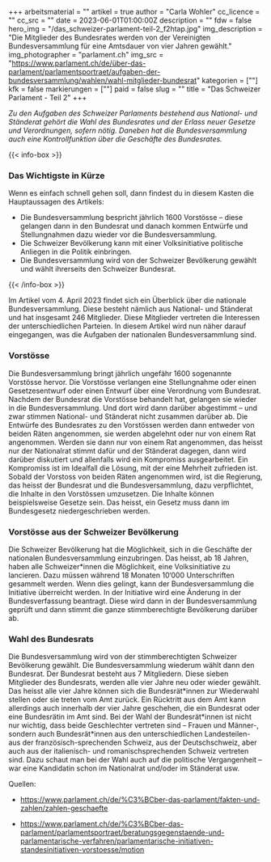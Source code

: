 +++
arbeitsmaterial = ""
artikel = true
author = "Carla Wohler"
cc_licence = ""
cc_src = ""
date = 2023-06-01T01:00:00Z
description = ""
fdw = false
hero_img = "/das_schweizer-parlament-teil-2_f2htap.jpg"
img_description = "Die Mitglieder des Bundesrates werden von der Vereinigten Bundesversammlung für eine Amtsdauer von vier Jahren gewählt."
img_photographer = "parlament.ch"
img_src = "https://www.parlament.ch/de/über-das-parlament/parlamentsportraet/aufgaben-der-bundesversammlung/wahlen/wahl-mitglieder-bundesrat"
kategorien = [""]
kfk = false
markierungen = [""]
paid = false
slug = ""
title = "Das Schweizer Parlament - Teil 2"
+++

_Zu den Aufgaben des Schweizer Parlaments bestehend aus National- und Ständerat gehört die Wahl des Bundesrates und der Erlass neuer Gesetze und Verordnungen, sofern nötig. Daneben hat die Bundesversammlung auch eine Kontrollfunktion über die Geschäfte des Bundesrates._

{{< info-box >}} <h3>Das Wichtigste in Kürze</h3>

<p>Wenn es einfach schnell gehen soll, dann findest du in diesem Kasten die Hauptaussagen des Artikels:</p>

<ul>

<li>Die Bundesversammlung bespricht jährlich 1600 Vorstösse – diese gelangen dann in den Bundesrat und danach kommen Entwürfe und Stellungnahmen dazu wieder vor die Bundesversammlung.</li>

<li>Die Schweizer Bevölkerung kann mit einer Volksinitiative politische Anliegen in die Politik einbringen.</li>

<li>Die Bundesversammlung wird von der Schweizer Bevölkerung gewählt und wählt ihrerseits den Schweizer Bundesrat.</li>

</ul> {{< /info-box >}}

Im Artikel vom 4. April 2023 findet sich ein Überblick über die nationale Bundesversammlung. Diese besteht nämlich aus National- und Ständerat und hat insgesamt 246 Mitglieder. Diese Mitglieder vertreten die Interessen der unterschiedlichen Parteien. In diesem Artikel wird nun näher darauf eingegangen, was die Aufgaben der nationalen Bundesversammlung sind.

### Vorstösse

Die Bundesversammlung bringt jährlich ungefähr 1600 sogenannte Vorstösse hervor. Die Vorstösse verlangen eine Stellungnahme oder einen Gesetzesentwurf oder einen Entwurf über eine Verordnung vom Bundesrat. Nachdem der Bundesrat die Vorstösse behandelt hat, gelangen sie wieder in die Bundesversammlung. Und dort wird dann darüber abgestimmt – und zwar stimmen National- und Ständerat nicht zusammen darüber ab. Die Entwürfe des Bundesrates zu den Vorstössen werden dann entweder von beiden Räten angenommen, sie werden abgelehnt oder nur von einem Rat angenommen. Werden sie dann nur von einem Rat angenommen, das heisst nur der Nationalrat stimmt dafür und der Ständerat dagegen, dann wird darüber diskutiert und allenfalls wird ein Kompromiss ausgearbeitet. Ein Kompromiss ist im Idealfall die Lösung, mit der eine Mehrheit zufrieden ist. Sobald der Vorstoss von beiden Räten angenommen wird, ist die Regierung, das heisst der Bundesrat und die Bundesversammlung, dazu verpflichtet, die Inhalte in den Vorstössen umzusetzen. Die Inhalte können beispielsweise Gesetze sein. Das heisst, ein Gesetz muss dann im Bundesgesetz niedergeschrieben werden.

### Vorstösse aus der Schweizer Bevölkerung

Die Schweizer Bevölkerung hat die Möglichkeit, sich in die Geschäfte der nationalen Bundesversammlung einzubringen. Das heisst, ab 18 Jahren, haben alle Schweizer*innen die Möglichkeit, eine Volksinitiative zu lancieren. Dazu müssen während 18 Monaten 10‘000 Unterschriften gesammelt werden. Wenn dies gelingt, kann der Bundesversammlung die Initiative überreicht werden. In der Initiative wird eine Änderung in der Bundesverfassung beantragt. Diese wird dann in der Bundesversammlung geprüft und dann stimmt die ganze stimmberechtigte Bevölkerung darüber ab.

### Wahl des Bundesrats

Die Bundesversammlung wird von der stimmberechtigten Schweizer Bevölkerung gewählt. Die Bundesversammlung wiederum wählt dann den Bundesrat. Der Bundesrat besteht aus 7 Mitgliedern. Diese sieben Mitglieder des Bundesrats, werden alle vier Jahre neu oder wieder gewählt. Das heisst alle vier Jahre können sich die Bundesrät\*innen zur Wiederwahl stellen oder sie treten vom Amt zurück. Ein Rücktritt aus dem Amt kann allerdings auch innerhalb der vier Jahre geschehen, die ein Bundesrat oder eine Bundesrätin im Amt sind. Bei der Wahl der Bundesrät\*innen ist nicht nur wichtig, dass beide Geschlechter vertreten sind – Frauen und Männer-, sondern auch Bundesrät\*innen aus den unterschiedlichen Landesteilen- aus der französisch-sprechenden Schweiz, aus der Deutschschweiz, aber auch aus der italienisch- und romanischsprechenden Schweiz vertreten sind. Dazu schaut man bei der Wahl auch auf die politische Vergangenheit – war eine Kandidatin schon im Nationalrat und/oder im Ständerat usw.

Quellen:

- https://www.parlament.ch/de/%C3%BCber-das-parlament/fakten-und-zahlen/zahlen-geschaefte

- https://www.parlament.ch/de/%C3%BCber-das-parlament/parlamentsportraet/beratungsgegenstaende-und-parlamentarische-verfahren/parlamentarische-initiativen-standesinitiativen-vorstoesse/motion
